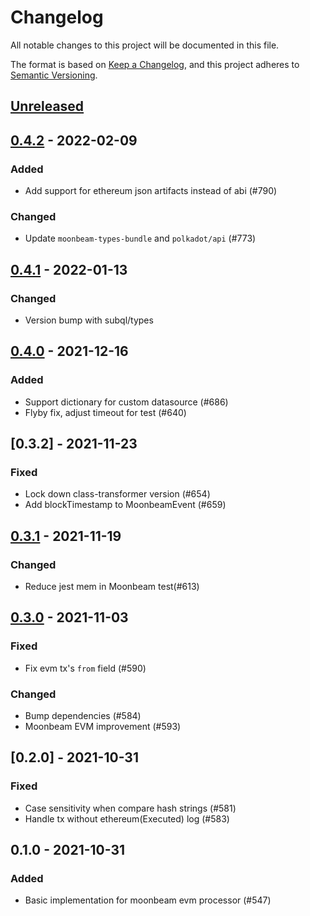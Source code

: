 # Changelog
All notable changes to this project will be documented in this file.

The format is based on [Keep a Changelog](https://keepachangelog.com/en/1.0.0/),
and this project adheres to [Semantic Versioning](https://semver.org/spec/v2.0.0.html).

## [Unreleased]

## [0.4.2] - 2022-02-09
### Added
- Add support for ethereum json artifacts instead of abi (#790)
### Changed
- Update `moonbeam-types-bundle` and `polkadot/api` (#773) 

## [0.4.1] - 2022-01-13
### Changed
- Version bump with subql/types 

## [0.4.0] - 2021-12-16
### Added
- Support dictionary for custom datasource (#686)
- Flyby fix, adjust timeout for test (#640) 

## [0.3.2] - 2021-11-23
### Fixed
- Lock down class-transformer version (#654)
- Add blockTimestamp to MoonbeamEvent (#659)

## [0.3.1] - 2021-11-19
### Changed
- Reduce jest mem in Moonbeam test(#613)

## [0.3.0] - 2021-11-03
### Fixed
- Fix evm tx's `from` field (#590)
### Changed
- Bump dependencies (#584)
- Moonbeam EVM improvement (#593)

## [0.2.0] - 2021-10-31
### Fixed
- Case sensitivity when compare hash strings (#581)
- Handle tx without ethereum(Executed) log (#583)

## 0.1.0 - 2021-10-31
### Added
- Basic implementation for moonbeam evm processor (#547)

[Unreleased]: https://github.com/subquery/subql/compare/contract-processors/0.4.2...HEAD
[0.4.2]: https://github.com/subquery/subql/compare/contract-processors/0.4.1...contract-processors/0.4.2
[0.4.1]: https://github.com/subquery/subql/compare/contract-processors/0.4.0...contract-processors/0.4.1
[0.4.0]: https://github.com/subquery/subql/compare/contract-processors/0.3.1...contract-processors/0.4.0
[0.3.1]: https://github.com/subquery/subql/compare/contract-processors/0.3.0...contract-processors/0.3.1
[0.3.0]: https://github.com/subquery/subql/compare/contract-processors/0.2.0...contract-processors/0.3.0

